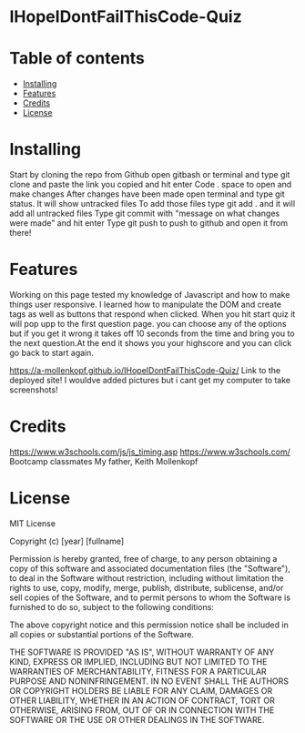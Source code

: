 # IHopeIDontFailThisCode-Quiz

# Table of contents

* [Installing](#Installing)
* [Features](#Features)
* [Credits](#Credits)
* [License](#License)

# Installing 

Start by cloning the repo from Github 
open gitbash or terminal and type git clone and paste the link you copied and hit enter
Code . space to open and make changes
After changes have been made open terminal and type git status. It will show untracked files
To add those files type git add . and it will add all untracked files
Type git commit with "message on what changes were made" and hit enter
Type git push to push to github and open it from there!


# Features

Working on this page tested my knowledge of Javascript and how to make things user responsive. I learned how to manipulate the DOM and create tags as well as buttons that respond when clicked. When you hit start quiz it will pop upp to the first question page. you can choose any of the options but if you get it wrong it takes off 10 seconds from the time and bring you to the next question.At the end it shows you your highscore and you can click go back to start again.

https://a-mollenkopf.github.io/IHopeIDontFailThisCode-Quiz/
Link to the deployed site!
I wouldve added pictures but i cant get my computer to take screenshots!



# Credits
https://www.w3schools.com/js/js_timing.asp
https://www.w3schools.com/
Bootcamp classmates
My father, Keith Mollenkopf

# License

MIT License

Copyright (c) [year] [fullname]

Permission is hereby granted, free of charge, to any person obtaining a copy
of this software and associated documentation files (the "Software"), to deal
in the Software without restriction, including without limitation the rights
to use, copy, modify, merge, publish, distribute, sublicense, and/or sell
copies of the Software, and to permit persons to whom the Software is
furnished to do so, subject to the following conditions:

The above copyright notice and this permission notice shall be included in all
copies or substantial portions of the Software.

THE SOFTWARE IS PROVIDED "AS IS", WITHOUT WARRANTY OF ANY KIND, EXPRESS OR
IMPLIED, INCLUDING BUT NOT LIMITED TO THE WARRANTIES OF MERCHANTABILITY,
FITNESS FOR A PARTICULAR PURPOSE AND NONINFRINGEMENT. IN NO EVENT SHALL THE
AUTHORS OR COPYRIGHT HOLDERS BE LIABLE FOR ANY CLAIM, DAMAGES OR OTHER
LIABILITY, WHETHER IN AN ACTION OF CONTRACT, TORT OR OTHERWISE, ARISING FROM,
OUT OF OR IN CONNECTION WITH THE SOFTWARE OR THE USE OR OTHER DEALINGS IN THE
SOFTWARE.
